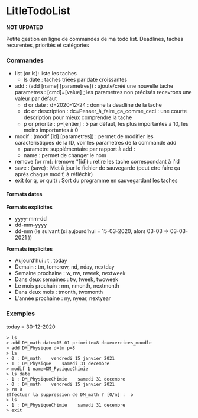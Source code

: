 # LitleTodoList

**NOT UPDATED**

Petite gestion en ligne de commandes de ma todo list. Deadlines, taches recurentes, priorités et catégories

### Commandes
- list (or ls): liste les taches
  - ls date : taches triées par date croissantes
- add : (add [name] [parametres]) : ajoute/créé une nouvelle tache  
parametres : [cmd]=[value] ; les parametres non précisés recevrons une valeur par défaut  
   - d or date : d=2020-12-24 : donne la deadline de la tache
   - dc or description : dc=Penser_à_faire_ça_comme_ceci : une courte description pour mieux comprendre la tache
   - p or priorite : p=[entier] : 5 par défaut, les plus importantes à 10, les moins importantes à 0
- modif : (modif [id] [parametres]) : permet de modifier les caracteristiques de la ID, voir les parametres de la commande add
  - parametre supplémentaire par rapport à add :
   - name : permet de changer le nom
- remove (or rm): (remove *[id]) : retire les tache correspondant à l'id
- save : (save) : Met à jour le fichier de sauvegarde (peut etre faire ça après chaque modif, à réfléchir)
- exit (or q, or quit) : Sort du programme en sauvegardant les taches

#### Formats dates

**Formats explicites**
- yyyy-mm-dd
- dd-mm-yyyy
- dd-mm (le suivant (si aujourd'hui = 15-03-2020, alors 03-03 => 03-03-2021 ))

**Formats implicites**
- Aujourd'hui : t , today
- Demain : tm, tomorow, nd, nday, nextday
- Semaine prochaine : w, nw, nweek, nextweek
- Dans deux semaines : tw, tweek, twoweek
- Le mois prochain : nm, nmonth, nextmonth
- Dans deux mois : tmonth, twomonth
- L'année prochaine : ny, nyear, nextyear


### Exemples

today = 30-12-2020
```
> ls
> add DM_math date=15-01 priorite=8 dc=exercices_moodle
> add DM_Physique d=tm p=8
> ls
- 0 : DM_math    vendredi 15 janvier 2021
- 1 : DM_Physique    samedi 31 decembre
> modif 1 name=DM_PysiqueChimie
> ls date
- 1 : DM_PhysiqueChimie    samedi 31 decembre
- 0 : DM_math    vendredi 15 janvier 2021
> rm 0
Effectuer la suppression de DM_math ? [O/n] :  o
> ls
- 1 : DM_PhysiqueChimie    samedi 31 decembre
> exit
```
